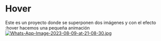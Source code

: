 # Hover
Este es un proyecto donde se superponen dos imágenes y con el efecto :hover hacemos una pequeña animación 
[![Whats-App-Image-2023-08-09-at-21-08-30.jpg](https://i.postimg.cc/MKMHSMmz/Whats-App-Image-2023-08-09-at-21-08-30.jpg)](https://postimg.cc/XpW4KvPP)
